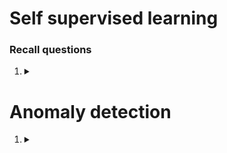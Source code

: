 # Self supervised learning

### Recall questions 

1. <details markdown=1><summary markdown="span"></summary>

    \
	

</details>


# Anomaly detection

1. <details markdown=1><summary markdown="span"></summary>

    \
	

</details>